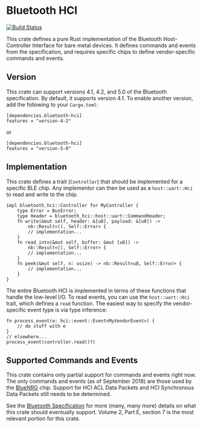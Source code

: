 # Bluetooth HCI

[![Build
Status](https://travis-ci.org/danielgallagher0/bluetooth-hci.svg?branch=master)](https://travis-ci.org/danielgallagher0/bluetooth-hci)

This crate defines a pure Rust implementation of the Bluetooth
Host-Controller Interface for bare metal devices.  It defines commands
and events from the specification, and requires specific chips to
define vendor-specific commands and events.

## Version

This crate can support versions 4.1, 4.2, and 5.0 of the Bluetooth
specification. By default, it supports version 4.1. To enable another
version, add the following to your `Cargo.toml`:

    [dependencies.bluetooth-hci]
    features = "version-4-2"

or

    [dependencies.bluetooth-hci]
    features = "version-5-0"

## Implementation

This crate defines a trait (`Controller`) that should be implemented
for a specific BLE chip.  Any implementor can then be used as a
`host::uart::Hci` to read and write to the chip.

    impl bluetooth_hci::Controller for MyController {
        type Error = BusError;
        type Header = bluetooth_hci::host::uart::CommandHeader;
        fn write(&mut self, header: &[u8], payload: &[u8]) ->
            nb::Result<(), Self::Error> {
            // implementation...
        }
        fn read_into(&mut self, buffer: &mut [u8]) ->
            nb::Result<(), Self::Error> {
            // implementation...
        }
        fn peek(&mut self, n: usize) -> nb::Result<u8, Self::Error> {
            // implementation...
        }
    }

The entire Bluetooth HCI is implemented in terms of these functions
that handle the low-level I/O.  To read events, you can use the
`host::uart::Hci` trait, which defines a `read` function.  The easiest
way to specify the vendor-specific event type is via type inference:

    fn process_event(e: hci::event::Event<MyVendorEvent>) {
        // do stuff with e
    }
    // elsewhere...
    process_event(controller.read()?)

## Supported Commands and Events

This crate contains only partial support for commands and events right
now.  The only commands and events (as of September 2018) are those
used by the [BlueNRG](https://github.com/danielgallagher0/bluenrg)
chip.  Support for HCI ACL Data Packets and HCI Synchronous Data
Packets still needs to be determined.

See the [Bluetooth
Specification](https://www.bluetooth.org/DocMan/handlers/DownloadDoc.ashx?doc_id=421043)
for more (many, many more) details on what this crate should
eventually support.  Volume 2, Part E, section 7 is the most relevant
portion for this crate.
